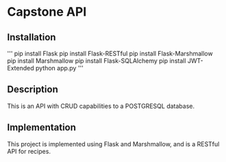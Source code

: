 # Capstone API

## Installation

'''
pip install Flask
pip install Flask-RESTful
pip install Flask-Marshmallow
pip install Marshmallow
pip install Flask-SQLAlchemy
pip install JWT-Extended
python app.py
'''

## Description

This is an API with CRUD capabilities to a POSTGRESQL database.

## Implementation

This project is implemented using Flask and Marshmallow, and is
 a RESTful API for recipes.


